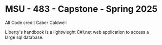 # MSU - 483 - Capstone - Spring 2025
All Code credit Caber Caldwell

Liberty's handbook is a lightwieght C#/.net web application to access a large sql database.

